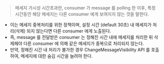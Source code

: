 > 메세지 가시성 시간초과란, consumer 가 message 를 polling 한 이후, 특정 시간동안 해당 메세지는 다른 consumer 에게 보여지지 않는 것을 말한다.

- 이는 메세지 중복처리를 위한 정책이며, 설정 시간 (default 30초) 내 메세지가 처리(삭제) 되지 않는다면 다른 consumer 에게 노출된다.
- 즉, message 를 전달받은 consumer 는 정해진 시간 내에 메세지를 처리한 뒤 삭제헤야 다른 consumer 에 의해 같은 메세지가 중복으로 처리되지 않는다.
- 만약, 정해진 시간 내 처리가 불가한 경우 ChangeMessageVisibility API 를 호출하여, 메세지에 대한 숨김 시간을 늘려야 한다.